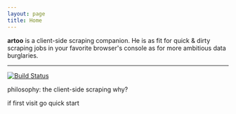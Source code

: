 ```yaml
---
layout: page
title: Home
---
```


**artoo** is a client-side scraping companion. He is as fit for quick & dirty scraping jobs in your favorite browser's console as for more ambitious data burglaries.

---

[![Build Status](https://travis-ci.org/medialab/artoo.svg)](https://travis-ci.org/medialab/artoo)

philosophy: the client-side scraping why?

if first visit go quick start